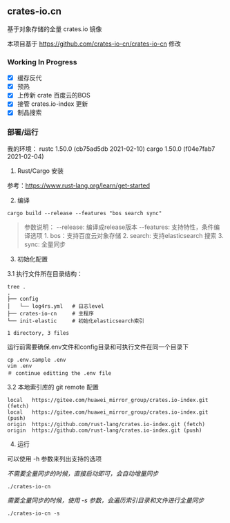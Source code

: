 
## crates-io.cn

基于对象存储的全量 crates.io 镜像

本项目基于 https://github.com/crates-io-cn/crates-io-cn 修改

### Working In Progress

- [x] 缓存反代
- [x] 预热
- [x] 上传新 crate 百度云的BOS
- [x] 接管 crates.io-index 更新
- [x] 制品搜索

### 部署/运行

我的环境：
rustc 1.50.0 (cb75ad5db 2021-02-10)
cargo 1.50.0 (f04e7fab7 2021-02-04)


1. Rust/Cargo 安装

参考：https://www.rust-lang.org/learn/get-started

2. 编译
```shell
cargo build --release --features "bos search sync"
```
> 参数说明：
--release: 编译成release版本
--features: 支持特性，条件编译选项
    1. bos：支持百度云对象存储
    2. search: 支持elasticsearch 搜索
    3. sync: 全量同步

3. 初始化配置

3.1 执行文件所在目录结构：

```
tree .
.
├── config
│   └── log4rs.yml   # 日志level
├── crates-io-cn     # 主程序
└── init-elastic     # 初始化elasticsearch索引

1 directory, 3 files
```

运行前需要确保.env文件和config目录和可执行文件在同一个目录下
```
cp .env.sample .env
vim .env
＃ continue editting the .env file
```


3.2 本地索引库的 git remote 配置
```
local	https://gitee.com/huawei_mirror_group/crates.io-index.git (fetch)
local	https://gitee.com/huawei_mirror_group/crates.io-index.git (push)
origin	https://github.com/rust-lang/crates.io-index.git (fetch)
origin	https://github.com/rust-lang/crates.io-index.git (push)
```

4. 运行

可以使用 -h 参数来列出支持的选项

*不需要全量同步的时候，直接启动即可，会自动增量同步*
```
./crates-io-cn
```

*需要全量同步的时候，使用 -s 参数，会遍历索引目录和文件进行全量同步*
```
./crates-io-cn -s
```

